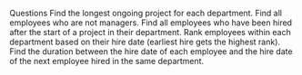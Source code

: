 Questions
Find the longest ongoing project for each department.
Find all employees who are not managers.
Find all employees who have been hired after the start of a project in their department.
Rank employees within each department based on their hire date (earliest hire gets the highest rank).
Find the duration between the hire date of each employee and the hire date of the next employee hired in the same department.